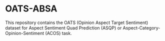 # OATS-ABSA
This repository contains the OATS (Opinion Aspect Target Sentiment) dataset for Aspect Sentiment Quad Prediction (ASQP) or Aspect-Category-Opinion-Sentiment (ACOS) task.
